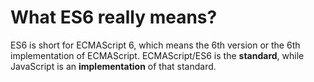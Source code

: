 # What ES6 really means?

ES6 is short for ECMAScript 6, which means the 6th version or the 6th implementation of ECMAScript. ECMAScript/ES6 is the **standard**, while JavaScript is an **implementation** of that standard.
